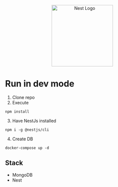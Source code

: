 <p align="center">
  <a href="http://nestjs.com/" target="blank"><img src="https://nestjs.com/img/logo-small.svg" width="200" alt="Nest Logo" /></a>
</p>


# Run in dev mode

1. Clone repo
2. Execute
```
npm install
```
3. Have NestJs installed
```
npm i -g @nestjs/cli
```
4. Create DB
```
docker-compose up -d
```

## Stack
* MongoDB
* Nest